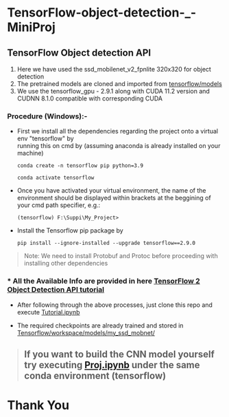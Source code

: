 # TensorFlow-object-detection-_-MiniProj

## TensorFlow Object detection API 
    
1. Here we have used the ssd_mobilenet_v2_fpnlite 320x320 for object detection
2. The pretrained models are cloned and imported from [tensorflow/models](https://github.com/tensorflow/models) 
3. We use the tensorflow_gpu - 2.9.1 along with CUDA 11.2 version and CUDNN 8.1.0 compatible with corresponding CUDA

### Procedure (Windows):- 
     
 * First we install all the dependencies regarding the project onto a virtual env "tensorflow" by    
   running this on cmd by (assuming anaconda is already installed on your machine)
   ```
   conda create -n tensorflow pip python=3.9
   ```
   ```
   conda activate tensorflow
   ```
 * Once you have activated your virtual environment, 
   the name of the environment should be displayed within brackets at the beggining of your cmd path specifier, e.g.:  
   ```
   (tensorflow) F:\Suppi\My_Project>
   ```
 * Install the Tensorflow pip package by 
   ```
   pip install --ignore-installed --upgrade tensorflow==2.9.0
   ```
 > Note: We need to install Protobuf and Protoc before proceeding with installing other dependencies 
 
### * All the Available Info are provided in here [TensorFlow 2 Object Detection API tutorial](https://tensorflow-object-detection-api-tutorial.readthedocs.io/en/latest/install.html)
      
 * After following through the above processes, just clone this repo and execute [Tutorial.ipynb](https://github.com/SinisterSup/TensorFlow-object-detection-_-MiniProj/blob/main/Tutorial.ipynb)
 
 * The required checkpoints are already trained and stored in [Tensorflow/workspace/models/my_ssd_mobnet/](https://github.com/SinisterSup/TensorFlow-object-detection-_-MiniProj/tree/main/Tensorflow/workspace/models/my_ssd_mobnet)
 
 
> ## If you want to build the CNN model yourself try executing [Proj.ipynb](https://github.com/SinisterSup/TensorFlow-object-detection-_-MiniProj/blob/main/Proj.ipynb) under the same conda environment (tensorflow) 
 
 
   # Thank You
   
   
